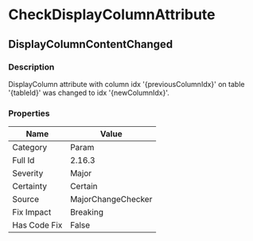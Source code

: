 ﻿---  
uid: MajorChangeChecker_2_16_3  
---

# CheckDisplayColumnAttribute

## DisplayColumnContentChanged

### Description

DisplayColumn attribute with column idx '{previousColumnIdx}' on table '{tableId}' was changed to idx '{newColumnIdx}'.

### Properties

| Name         | Value              |
| ------------ | ------------------ |
| Category     | Param              |
| Full Id      | 2.16.3             |
| Severity     | Major              |
| Certainty    | Certain            |
| Source       | MajorChangeChecker |
| Fix Impact   | Breaking           |
| Has Code Fix | False              |
